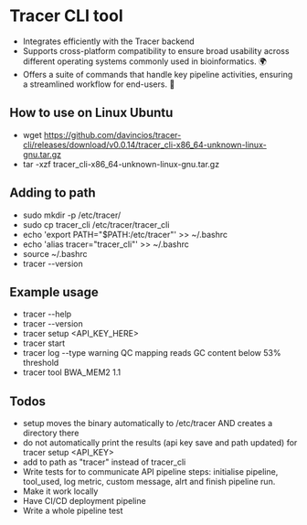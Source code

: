 # Tracer CLI tool

- Integrates efficiently with the Tracer backend
- Supports cross-platform compatibility to ensure broad usability across different operating systems commonly used in bioinformatics. 🌍
- Offers a suite of commands that handle key pipeline activities, ensuring a streamlined workflow for end-users. 💼

## How to use on Linux Ubuntu

- wget https://github.com/davincios/tracer-cli/releases/download/v0.0.14/tracer_cli-x86_64-unknown-linux-gnu.tar.gz
- tar -xzf tracer_cli-x86_64-unknown-linux-gnu.tar.gz

## Adding to path

- sudo mkdir -p /etc/tracer/
- sudo cp tracer_cli /etc/tracer/tracer_cli
- echo 'export PATH="$PATH:/etc/tracer"' >> ~/.bashrc
- echo 'alias tracer="tracer_cli"' >> ~/.bashrc
- source ~/.bashrc
- tracer --version

## Example usage

- tracer --help
- tracer --version
- tracer setup <API_KEY_HERE>
- tracer start
- tracer log --type warning QC mapping reads GC content below 53% threshold
- tracer tool BWA_MEM2 1.1

## Todos

- setup moves the binary automatically to /etc/tracer AND creates a directory there
- do not automatically print the results (api key save and path updated) for tracer setup <API_KEY>
- add to path as "tracer" instead of tracer_cli
- Write tests for to communicate API pipeline steps: initialise pipeline, tool_used, log metric, custom message, alrt and finish pipeline run.
- Make it work locally
- Have CI/CD deployment pipeline
- Write a whole pipeline test
